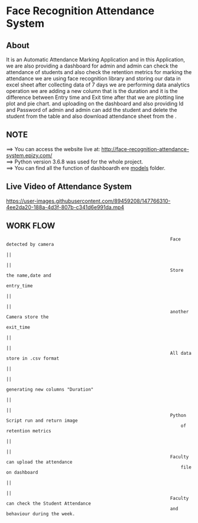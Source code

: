# Face Recognition Attendance System

## About
It is an Automatic Attendance Marking Application and in this Application, we are also providing a dashboard for admin and admin can check the attendance of students and also check the retention metrics for marking the attendance we are using face recognition library and storing our data in excel sheet after collecting data of 7 days we are performing data analytics operation we are adding a new column that is the duration and it is the difference between Entry time and Exit time after that we are plotting line plot and pie chart. and uploading on the dashboard and also providing Id and Password of admin and admin can add the student and delete the student from the table and also download attendance sheet from the .

## NOTE

==> You can access the website live at: http://face-recognition-attendance-system.epizy.com/ <br>
==> Python version 3.6.8 was used for the whole project.<br>
==> You can find all the function of dashboardh ere [models](https://github.com/rohitsahu70/Face-Recognition-Attendance-System/tree/main/dashboard) folder.

## Live Video of Attendance System



https://user-images.githubusercontent.com/89459208/147766310-4ee2da20-188a-4d3f-807b-c341d6e991da.mp4



## WORK FLOW 

 
                                                                  Face detected by camera
                                                                            ||
                                                                            ||
                                                                  Store the name,date and 
                                                                        entry_time
                                                                            ||
                                                                            ||
                                                                  another Camera store the 
                                                                        exit_time 
                                                                            ||
                                                                            ||
                                                                  All data store in .csv format
                                                                            ||
                                                                            ||          
                                                                  generating new columns "Duration" 
                                                                            ||
                                                                            ||
                                                                  Python Script run and return image
                                                                      of retention metrics
                                                                            ||
                                                                            ||
                                                                  Faculty can upload the attendance 
                                                                      file on dashboard 
                                                                            ||
                                                                            ||
                                                                  Faculty can check the Student Attendance 
                                                                  and behaviour during the week.

